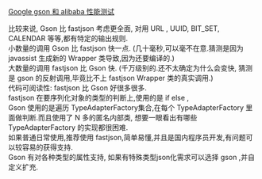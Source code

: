 [Google gson 和 alibaba 性能测试](http://blog.csdn.net/killer_zr/article/details/26608765)

>
比较来说, Gson 比 fastjson 考虑更全面, 对用 URL , UUID, BIT_SET, CALENDAR 等等,都有特定的输出规则.  
小数量的调用 Gson 比 fastjson 快一点. (几十毫秒,可以毫不在意.猜测是因为 javassist 生成新的 Wrapper 类导致,因为还要编译的.)  
大数量的调用 fastjson 比 Gson 快. (千万级别的.还不太确定为什么会变快, 猜测是 gson 的反射调用,毕竟比不上 fastjson Wrapper 类的真实调用.)  
代码可阅读性: fastjson  比 Gson 好很多很多.  
fastjson 在要序列化对象的类型的判断上,使用的是 if else ,   
Gson 使用的是遍历 TypeAdapterFactory集合,在每个 TypeAdapterFactory 里面做判断.而且使用了 N 多的匿名内部类, 想要一眼看出有哪些 TypeAdapterFactory 的实现都很困难.  
如果普通日常使用,推荐使用 fastjson,简单易懂,并且是国内程序员开发,有问题可以较容易的获得支持.  
Gson 有对各种类型的属性支持, 如果有特殊类型json化需求可以选择 gson ,并自定义扩充.  